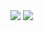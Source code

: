 <img src="https://github-readme-stats.vercel.app/api/top-langs/?username=jupiterry&theme=light&hide_langs_below=1">

<img src="https://github-readme-stats.vercel.app/api?username=jupiterry&&show_icons=true&title_color=ffffff&icon_color=bb2acf&text_color=daf7dc&bg_color=151515">

